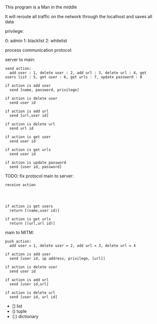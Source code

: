 
This program is a Man in the middle

It will reroute all traffic on the network through the localhost and saves all data



privilege:

  0: admin
  1: blacklist
  2: whitelist



process communication protocol:

  server to main:

    send action:
      add user : 1, delete user : 2, add url : 3, delete url : 4, get users list : 5, get user : 6, get urls : 7, update password : 8

    if action is add user
      send [name, password, privilege]

    if action is delete user
      send user id

    if action is add url
      send [url,user id]

    if action is delete url
      send url id

    if action is get user
      send user id

    if action is get urls
      send user id

    if action is update password
      send [user id, password]


TODO: fix protocol
  main to server:

    receive action




    if action is get users
      return [(name,user id)]

    if action is get urls
      return [(url,url id)]



  main to MITM:

    push action:
      add user = 1, delete user = 2, add url = 3, delete url = 4

    if action is add user
      send [user id, ip address, privilege, [url]]

    if action is delete user
      send user id

    if action is add url
      send [user id,url]

    if action is delete url
      send [user id, url id]




* [] list
* () tuple
* {:} dictionary
